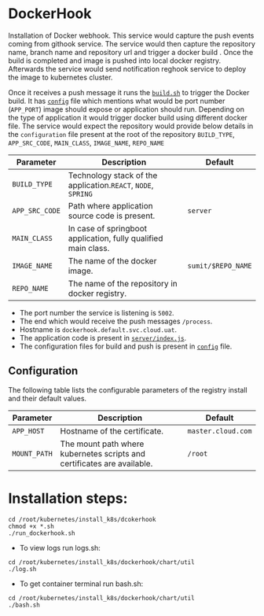 # DockerHook

Installation of Docker webhook. This service would capture the push events coming from githook service. 
The service would then capture the repository name, branch name and repository url and trigger a docker build . Once the
build is completed and image is pushed into local docker registry. Afterwards the service would send notification 
reghook service to deploy the image to kubernetes cluster.

Once it receives a push message it runs the [`build.sh`](https://github.com/sumitmaji/kubernetes/blob/master/install_k8s/dockerhook/scripts/build.sh)
to trigger the Docker build. It has [`config`](https://github.com/sumitmaji/kubernetes/blob/master/install_k8s/dockerhook/scripts/config)
file which mentions what would be port number (`APP_PORT`) image should expose or application should run. Depending on the type of
application it would trigger docker build using different docker file. The service would expect the 
repository would provide below details in the `configuration` file present at the root of the 
repository
`BUILD_TYPE`, `APP_SRC_CODE`, `MAIN_CLASS`, `IMAGE_NAME`, `REPO_NAME`


| Parameter                  | Description                                                    | Default            |
|----------------------------|----------------------------------------------------------------|--------------------|
| `BUILD_TYPE`               | Technology stack of the application.`REACT`, `NODE`, `SPRING`  |                    |
| `APP_SRC_CODE`             | Path where application source code is present.                 | `server`           |
| `MAIN_CLASS`               | In case of springboot application, fully qualified main class. |                    |
| `IMAGE_NAME`               | The name of the docker image.                                  | `sumit/$REPO_NAME` |
| `REPO_NAME`                | The name of the repository in docker registry.                 |                    |

- The port number the service is listening is `5002`.
- The end which would receive the push messages `/process`.
- Hostname is `dockerhook.default.svc.cloud.uat`.
- The application code is present in [`server/index.js`](https://github.com/sumitmaji/kubernetes/blob/master/install_k8s/dockerhook/server/index.js).
- The configuration files for build and push is present in [`config`](https://github.com/sumitmaji/kubernetes/blob/master/install_k8s/dockerhook/config) file.


## Configuration

The following table lists the configurable parameters of the registry install and their default values.

| Parameter                  | Description                                                             | Default                               |
|----------------------------|-------------------------------------------------------------------------|---------------------------------------|
| `APP_HOST`                 | Hostname of the certificate.                                            | `master.cloud.com`                    |
| `MOUNT_PATH`               | The mount path where kubernetes scripts and certificates are available. | `/root`                               |


# Installation steps:
```console
cd /root/kubernetes/install_k8s/dcokerhook
chmod +x *.sh
./run_dockerhook.sh
```

- To view logs run logs.sh:
```console
cd /root/kubernetes/install_k8s/dockerhook/chart/util
./log.sh
```
- To get container terminal run bash.sh:
```console
cd /root/kubernetes/install_k8s/dockerhook/chart/util
./bash.sh
```